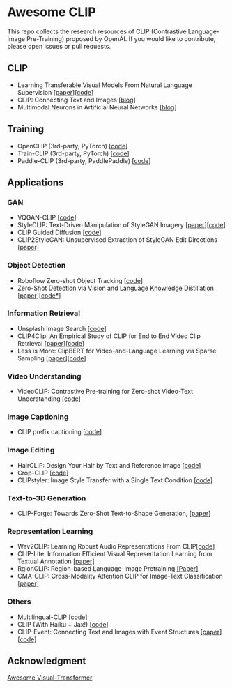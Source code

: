 # Awesome CLIP 
This repo collects the research resources of CLIP (Contrastive Language-Image Pre-Training) proposed by OpenAI. If you would like to contribute, please open issues or pull requests. 

## CLIP 
- Learning Transferable Visual Models From Natural Language Supervision [[paper](https://arxiv.org/abs/2103.00020)][[code](https://github.com/openai/CLIP)]
- CLIP: Connecting Text and Images [[blog](https://openai.com/blog/clip/)]
- Multimodal Neurons in Artificial Neural Networks [[blog](https://openai.com/blog/multimodal-neurons/)]

## Training
- OpenCLIP (3rd-party, PyTorch) [[code](https://github.com/mlfoundations/open_clip)]  
- Train-CLIP (3rd-party, PyTorch) [[code](https://github.com/Zasder3/train-CLIP)] 
- Paddle-CLIP (3rd-party, PaddlePaddle) [[code](https://github.com/Zasder3/train-CLIP)] 


## Applications

### GAN 
- VQGAN-CLIP [[code](https://github.com/nerdyrodent/VQGAN-CLIP)]
- StyleCLIP: Text-Driven Manipulation of StyleGAN Imagery [[paper](https://arxiv.org/abs/2103.17249)][[code](https://github.com/orpatashnik/StyleCLIP)]
- CLIP Guided Diffusion [[code](https://github.com/afiaka87/clip-guided-diffusion)] 
- CLIP2StyleGAN: Unsupervised Extraction of StyleGAN Edit Directions [[paper]](https://arxiv.org/abs/2112.05219)

### Object Detection
- Roboflow Zero-shot Object Tracking [[code](https://github.com/roboflow-ai/zero-shot-object-tracking)] 
- Zero-Shot Detection via Vision and Language Knowledge Distillation [[paper](https://arxiv.org/abs/2104.13921)][[code*](https://github.com/llrtt/Zero-Shot-Detection-via-Vision-and-Language-Knowledge-Distillation)]

### Information Retrieval
- Unsplash Image Search [[code](https://github.com/haltakov/natural-language-image-search)]
- CLIP4Clip: An Empirical Study of CLIP for End to End Video Clip Retrieval [[paper](https://arxiv.org/abs/2104.08860)][[code](https://github.com/ArrowLuo/CLIP4Clip)]
- Less is More: ClipBERT for Video-and-Language Learning via Sparse Sampling [[paper](https://arxiv.org/abs/2102.06183)][[code](https://github.com/jayleicn/ClipBERT)]

### Video Understanding
- VideoCLIP: Contrastive Pre-training for Zero-shot Video-Text Understanding [[code]()]

### Image Captioning
- CLIP prefix captioning [[code](https://github.com/rmokady/CLIP_prefix_caption)]

### Image Editing 
- HairCLIP: Design Your Hair by Text and Reference Image [[code]](https://github.com/wty-ustc/HairCLIP)
- Crop-CLIP [[code]](https://github.com/vijishmadhavan/Crop-CLIP )
- CLIPstyler: Image Style Transfer with a Single Text Condition [[code]](https://github.com/paper11667/CLIPstyler)

### Text-to-3D Generation
- CLIP-Forge: Towards Zero-Shot Text-to-Shape Generation, [[paper](https://arxiv.org/pdf/2110.02624.pdf)]

### Representation Learning
- Wav2CLIP: Learning Robust Audio Representations From CLIP[[code]](https://github.com/descriptinc/lyrebird-Wav2CLIP)
- CLIP-Lite: Information Efficient Visual Representation Learning from Textual Annotation [[paper]](https://arxiv.org/abs/2112.07133)
- RgionCLIP: Region-based Language-Image Pretraining [[Paper]](https://arxiv.org/pdf/2112.09106.pdf)
- CMA-CLIP: Cross-Modality Attention CLIP for Image-Text Classification [[paper]](https://arxiv.org/abs/2112.03562)

### Others
- Multilingual-CLIP [[code](https://github.com/FreddeFrallan/Multilingual-CLIP)]
- CLIP (With Haiku + Jax!) [[code](https://github.com/kingoflolz/CLIP_JAX)]
- CLIP-Event: Connecting Text and Images with Event Structures [[paper]](https://arxiv.org/abs/2201.05078)[[code]](https://github.com/limanling/clip-event)


## Acknowledgment
[Awesome Visual-Transformer](https://github.com/dk-liang/Awesome-Visual-Transformer)

